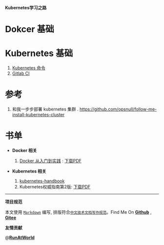 **Kubernetes学习之路**

# Dokcer 基础

# Kubernetes 基础
1. [Kubernetes 命令](kube-cmd.md)
1. [Gitlab CI](https://www.qikqiak.com/k8s-book/docs/65.Gitlab%20CI.html)

# 参考
1. 和我一步步部署 kubernetes 集群 . https://github.com/opsnull/follow-me-install-kubernetes-cluster

# 书单
+ **Docker 相关**
    1. [Docker 从入门到实践](https://github.com/yeasy/docker_practice) : [下载PDF](https://github.com/hbulpf/MLBooks/blob/master/6_%E4%BA%91%E8%AE%A1%E7%AE%97/docker_practice.pdf)
    
+ **Kubernetes 相关**
    1. [kubernetes-handbook](https://jimmysong.io/kubernetes-handbook)
    1. Kubernetes权威指南第2版: [下载PDF](https://github.com/hbulpf/MLBooks/blob/master/6_%E4%BA%91%E8%AE%A1%E7%AE%97/Kubernetes%E6%9D%83%E5%A8%81%E6%8C%87%E5%8D%97%E7%AC%AC2%E7%89%88.pdf)

----------------------------------------

**项目规范**

本文使用 [`Markdown`](https://www.markdownguide.org/basic-syntax) 编写, 排版符合[`中文技术文档写作规范`](https://github.com/hbulpf/document-style-guide)。Find Me On [**Github**](https://github.com/hbulpf/k8spath) , [**Gitee**](https://gitee.com/sifangcloud/k8spath)

**友情贡献**

@[**RunAtWorld**](http://www.github.com/RunAtWorld)  &nbsp; 
